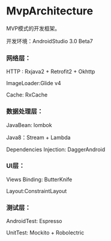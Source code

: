 # MvpArchitecture

MVP模式的开发框架。

开发环境：AndroidStudio 3.0 Beta7 

### 网络层：

HTTP : Rxjava2 + Retrofit2 + Okhttp

ImageLoader:Glide v4

Cache: RxCache

### 数据处理层：

JavaBean: lombok

Java8：Stream + Lambda

Dependencies Injection: DaggerAndroid

### UI层：

Views Binding: ButterKnife

Layout:ConstraintLayout

### 测试层：

AndroidTest: Espresso

UnitTest: Mockito + Robolectric

